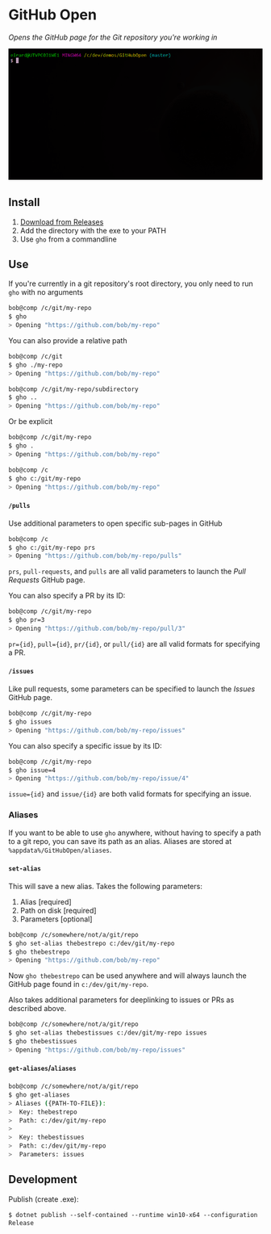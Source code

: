 # GitHub Open

_Opens the GitHub page for the Git repository you're working in_

![gif](./gifs/gho1.gif)

## Install

1. [Download from Releases](https://github.com/eaardal/github-open/releases)
2. Add the directory with the exe to your PATH
3. Use `gho` from a commandline

## Use

If you're currently in a git repository's root directory, you only need to run `gho` with no arguments

```bash
bob@comp /c/git/my-repo
$ gho
> Opening "https://github.com/bob/my-repo"
```

You can also provide a relative path

```bash
bob@comp /c/git
$ gho ./my-repo
> Opening "https://github.com/bob/my-repo"
```

```bash
bob@comp /c/git/my-repo/subdirectory
$ gho ..
> Opening "https://github.com/bob/my-repo"
```

Or be explicit

```bash
bob@comp /c/git/my-repo
$ gho .
> Opening "https://github.com/bob/my-repo"
```

```bash
bob@comp /c
$ gho c:/git/my-repo
> Opening "https://github.com/bob/my-repo"
```

#### `/pulls`

Use additional parameters to open specific sub-pages in GitHub

```bash
bob@comp /c
$ gho c:/git/my-repo prs
> Opening "https://github.com/bob/my-repo/pulls"
```

`prs`, `pull-requests`, and `pulls` are all valid parameters to launch the _Pull Requests_ GitHub page.

You can also specify a PR by its ID:

```bash
bob@comp /c/git/my-repo
$ gho pr=3
> Opening "https://github.com/bob/my-repo/pull/3"
```

`pr={id}`, `pull={id}`, `pr/{id}`, or `pull/{id}` are all valid formats for specifying a PR.

#### `/issues`

Like pull requests, some parameters can be specified to launch the _Issues_ GitHub page.

```bash
bob@comp /c/git/my-repo
$ gho issues
> Opening "https://github.com/bob/my-repo/issues"
```

You can also specify a specific issue by its ID:

```bash
bob@comp /c/git/my-repo
$ gho issue=4
> Opening "https://github.com/bob/my-repo/issue/4"
```

`issue={id}` and `issue/{id}` are both valid formats for specifying an issue.

### Aliases

If you want to be able to use `gho` anywhere, without having to specify a path to a git repo, you can save its path as an alias. Aliases are stored at `%appdata%/GitHubOpen/aliases`.

#### `set-alias`

This will save a new alias. Takes the following parameters:

1. Alias [required]
2. Path on disk [required]
3. Parameters [optional]

```bash
bob@comp /c/somewhere/not/a/git/repo
$ gho set-alias thebestrepo c:/dev/git/my-repo
$ gho thebestrepo
> Opening "https://github.com/bob/my-repo"
```
Now `gho thebestrepo` can be used anywhere and will always launch the GitHub page found in `c:/dev/git/my-repo`.

Also takes additional parameters for deeplinking to issues or PRs as described above.

```bash
bob@comp /c/somewhere/not/a/git/repo
$ gho set-alias thebestissues c:/dev/git/my-repo issues
$ gho thebestissues
> Opening "https://github.com/bob/my-repo/issues"
```

#### `get-aliases`/`aliases`

```bash
bob@comp /c/somewhere/not/a/git/repo
$ gho get-aliases
> Aliases ({PATH-TO-FILE}):
>  Key: thebestrepo
>  Path: c:/dev/git/my-repo
>
>  Key: thebestissues
>  Path: c:/dev/git/my-repo
>  Parameters: issues
```

## Development

Publish (create .exe):

```
$ dotnet publish --self-contained --runtime win10-x64 --configuration Release
```